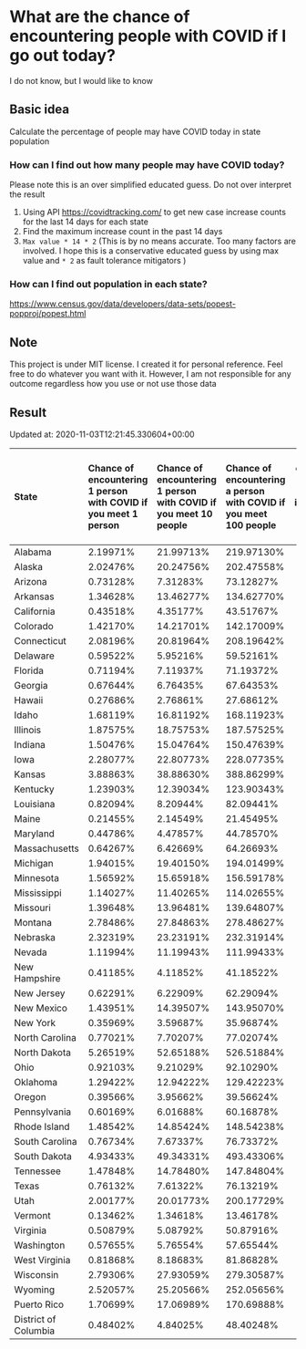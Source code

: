 # What are the chance of encountering people with COVID if I go out today?
I do not know, but I would like to know

## Basic idea
Calculate the percentage of people may have COVID today in state population

### How can I find out how many people may have COVID today?
Please note this is an over simplified educated guess. Do not over interpret the result 
1. Using API https://covidtracking.com/ to get new case increase counts for the last 14 days for each state
2. Find the maximum increase count in the past 14 days
3. `Max value * 14 * 2` (This is by no means accurate. Too many factors are involved. I hope this is a conservative educated guess by using max value and `* 2` as fault tolerance mitigators ) 

### How can I find out population in each state?
https://www.census.gov/data/developers/data-sets/popest-popproj/popest.html

## Note
This project is under MIT license. I created it for personal reference. Feel free to do whatever you want with it. However, I am not responsible for any outcome regardless how you use or not use those data 

## Result

 Updated at: 2020-11-03T12:21:45.330604+00:00

| State                | Chance of encountering 1 person with COVID if you meet 1 person   | Chance of encountering 1 person with COVID if you meet 10 people   | Chance of encountering a person with COVID if you meet 100 people   |   Max count of new case increase in the past 14 days |   Estimated people count with COVID |
|:---------------------|:------------------------------------------------------------------|:-------------------------------------------------------------------|:--------------------------------------------------------------------|-----------------------------------------------------:|------------------------------------:|
| Alabama              | 2.19971%                                                          | 21.99713%                                                          | 219.97130%                                                          |                                                 3852 |                              107856 |
| Alaska               | 2.02476%                                                          | 20.24756%                                                          | 202.47558%                                                          |                                                  529 |                               14812 |
| Arizona              | 0.73128%                                                          | 7.31283%                                                           | 73.12827%                                                           |                                                 1901 |                               53228 |
| Arkansas             | 1.34628%                                                          | 13.46277%                                                          | 134.62770%                                                          |                                                 1451 |                               40628 |
| California           | 0.43518%                                                          | 4.35177%                                                           | 43.51767%                                                           |                                                 6141 |                              171948 |
| Colorado             | 1.42170%                                                          | 14.21701%                                                          | 142.17009%                                                          |                                                 2924 |                               81872 |
| Connecticut          | 2.08196%                                                          | 20.81964%                                                          | 208.19642%                                                          |                                                 2651 |                               74228 |
| Delaware             | 0.59522%                                                          | 5.95216%                                                           | 59.52161%                                                           |                                                  207 |                                5796 |
| Florida              | 0.71194%                                                          | 7.11937%                                                           | 71.19372%                                                           |                                                 5461 |                              152908 |
| Georgia              | 0.67644%                                                          | 6.76435%                                                           | 67.64353%                                                           |                                                 2565 |                               71820 |
| Hawaii               | 0.27686%                                                          | 2.76861%                                                           | 27.68612%                                                           |                                                  140 |                                3920 |
| Idaho                | 1.68119%                                                          | 16.81192%                                                          | 168.11923%                                                          |                                                 1073 |                               30044 |
| Illinois             | 1.87575%                                                          | 18.75753%                                                          | 187.57525%                                                          |                                                 8489 |                              237692 |
| Indiana              | 1.50476%                                                          | 15.04764%                                                          | 150.47639%                                                          |                                                 3618 |                              101304 |
| Iowa                 | 2.28077%                                                          | 22.80773%                                                          | 228.07735%                                                          |                                                 2570 |                               71960 |
| Kansas               | 3.88863%                                                          | 38.88630%                                                          | 388.86299%                                                          |                                                 4046 |                              113288 |
| Kentucky             | 1.23903%                                                          | 12.39034%                                                          | 123.90343%                                                          |                                                 1977 |                               55356 |
| Louisiana            | 0.82094%                                                          | 8.20944%                                                           | 82.09441%                                                           |                                                 1363 |                               38164 |
| Maine                | 0.21455%                                                          | 2.14549%                                                           | 21.45495%                                                           |                                                  103 |                                2884 |
| Maryland             | 0.44786%                                                          | 4.47857%                                                           | 44.78570%                                                           |                                                  967 |                               27076 |
| Massachusetts        | 0.64267%                                                          | 6.42669%                                                           | 64.26693%                                                           |                                                 1582 |                               44296 |
| Michigan             | 1.94015%                                                          | 19.40150%                                                          | 194.01499%                                                          |                                                 6920 |                              193760 |
| Minnesota            | 1.56592%                                                          | 15.65918%                                                          | 156.59178%                                                          |                                                 3154 |                               88312 |
| Mississippi          | 1.14027%                                                          | 11.40265%                                                          | 114.02655%                                                          |                                                 1212 |                               33936 |
| Missouri             | 1.39648%                                                          | 13.96481%                                                          | 139.64807%                                                          |                                                 3061 |                               85708 |
| Montana              | 2.78486%                                                          | 27.84863%                                                          | 278.48627%                                                          |                                                 1063 |                               29764 |
| Nebraska             | 2.32319%                                                          | 23.23191%                                                          | 232.31914%                                                          |                                                 1605 |                               44940 |
| Nevada               | 1.11994%                                                          | 11.19943%                                                          | 111.99433%                                                          |                                                 1232 |                               34496 |
| New Hampshire        | 0.41185%                                                          | 4.11852%                                                           | 41.18522%                                                           |                                                  200 |                                5600 |
| New Jersey           | 0.62291%                                                          | 6.22909%                                                           | 62.29094%                                                           |                                                 1976 |                               55328 |
| New Mexico           | 1.43951%                                                          | 14.39507%                                                          | 143.95070%                                                          |                                                 1078 |                               30184 |
| New York             | 0.35969%                                                          | 3.59687%                                                           | 35.96874%                                                           |                                                 2499 |                               69972 |
| North Carolina       | 0.77021%                                                          | 7.70207%                                                           | 77.02074%                                                           |                                                 2885 |                               80780 |
| North Dakota         | 5.26519%                                                          | 52.65188%                                                          | 526.51884%                                                          |                                                 1433 |                               40124 |
| Ohio                 | 0.92103%                                                          | 9.21029%                                                           | 92.10290%                                                           |                                                 3845 |                              107660 |
| Oklahoma             | 1.29422%                                                          | 12.94222%                                                          | 129.42223%                                                          |                                                 1829 |                               51212 |
| Oregon               | 0.39566%                                                          | 3.95662%                                                           | 39.56624%                                                           |                                                  596 |                               16688 |
| Pennsylvania         | 0.60169%                                                          | 6.01688%                                                           | 60.16878%                                                           |                                                 2751 |                               77028 |
| Rhode Island         | 1.48542%                                                          | 14.85424%                                                          | 148.54238%                                                          |                                                  562 |                               15736 |
| South Carolina       | 0.76734%                                                          | 7.67337%                                                           | 76.73372%                                                           |                                                 1411 |                               39508 |
| South Dakota         | 4.93433%                                                          | 49.34331%                                                          | 493.43306%                                                          |                                                 1559 |                               43652 |
| Tennessee            | 1.47848%                                                          | 14.78480%                                                          | 147.84804%                                                          |                                                 3606 |                              100968 |
| Texas                | 0.76132%                                                          | 7.61322%                                                           | 76.13219%                                                           |                                                 7884 |                              220752 |
| Utah                 | 2.00177%                                                          | 20.01773%                                                          | 200.17729%                                                          |                                                 2292 |                               64176 |
| Vermont              | 0.13462%                                                          | 1.34618%                                                           | 13.46178%                                                           |                                                   30 |                                 840 |
| Virginia             | 0.50879%                                                          | 5.08792%                                                           | 50.87916%                                                           |                                                 1551 |                               43428 |
| Washington           | 0.57655%                                                          | 5.76554%                                                           | 57.65544%                                                           |                                                 1568 |                               43904 |
| West Virginia        | 0.81868%                                                          | 8.18683%                                                           | 81.86828%                                                           |                                                  524 |                               14672 |
| Wisconsin            | 2.79306%                                                          | 27.93059%                                                          | 279.30587%                                                          |                                                 5808 |                              162624 |
| Wyoming              | 2.52057%                                                          | 25.20566%                                                          | 252.05656%                                                          |                                                  521 |                               14588 |
| Puerto Rico          | 1.70699%                                                          | 17.06989%                                                          | 170.69888%                                                          |                                                 1947 |                               54516 |
| District of Columbia | 0.48402%                                                          | 4.84025%                                                           | 48.40248%                                                           |                                                  122 |                                3416 |